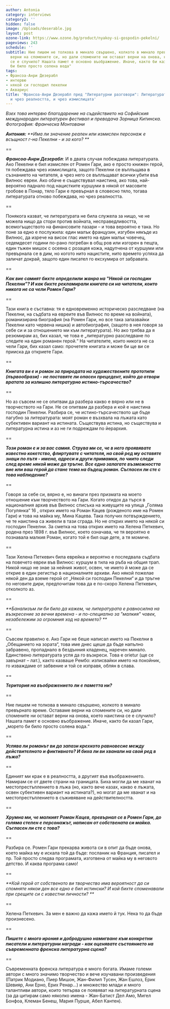 ```yaml
---
author: Antonia
category: interviews
category2: ''
hidden: false
image: /Uploads/deserable.jpg
layout: post
ozone-link: https://www.ozone.bg/product/nyakoy-si-gospodin-pekelni/
pageviews: 243
schedule: ''
subtitle: Ние пишем не толкова в минало свършено, колкото в минало превърнато време.  Оставаме
  верни на спомените си, но дали спомените ни остават верни на онова, което наистина
  се е случило? Нашата памет е основно въображение. Иначе, както би казал Гари, "морето
  би било просто солена вода"
tags:
- Франсоа-Анри Дезерабл
- интервю
- някой си господил пекелни
- Аквариус
title: 'Франсоа-Анри Дезерабл пред "Литературни разговори": Литературата побеждава
  и чрез реалността, и чрез измислицата'
---
```


_Взех това интервю благодарение на съдействието на Софийския международен литературен фестивал и преводача Зорница Китинска. Фотография: Франческа Монтовани_

_**Антония:** **Има ли значение реален или измислен персонаж е всъщност г-на Пекелни - и за кого? **_

\==

_**Франсоа-Анри Дезерабл**_: И в двата случая побеждава литературата. Aко Пекелни е бил измислен от Ромен Гари, ако е просто книжен герой, тя побеждава чрез измислицата, защото Пекелни се въплъщава в съзнанието на читателя, а чрез него се въплъщават всички убити във Вилнюс евреи. Ако обаче е съществувал наистина, ако това, най-вероятно паднало под нацистките куршуми в някой от масовите гробове в Понар, тяло Гари е превърнал в словесно тяло, тогава литературата отново побеждава, но чрез реалността. 

\==

Понякога казват, че литературата не била служела за нищо, че не можела нищо да стори против войната, несправедливостта, всемогъществото на финансовите пазари – и това вероятно е така. Но поне за едно е послужила: един малък французин, изгубен някъде из Вилнюс, да изрече на висок глас името на един малък човечец, седемдесет години по-рано погребан в общ ров или изгорен в пещта, един тъжен мишок с осеяна с розацея кожа, надупчена от куршуми или превърнала се в дим, но когото нито нацистите, нито времето успяха да заличат докрай, защото един писател го ексхумира от забравата. 

\==

**_Как вие самият бихте определили жанра на "Някой си господин Пекелни"? И как бихте рекламирали книгата си на читатели, които никога не са чели Ромен Гари?_**

\==

Тази книга е съставна: тя е едновременно историческо разследване (на Пекелни, на съдбата на евреите във Вилнюс по време на войната), романизирана биография (на Ромен Гари, но все така запазвайки Пекелни като червена нишка) и автобиография, (защото в нея говоря за себе си и за отношението ми към литературата). Но ако трябва да я резюмирам аз, бих казал, че това е „литературно разследване по следите на един романен герой.“ На читателите, които никога не са чели Гари,  бих казал само: прочетете книгата и може би ще ви се прииска да откриете Гари.

\==

**_Книгата ви е и роман за природата на художествените прототипи (първообрази) - не поставяте ли опасен прецедент, който да отвори вратата за излишно литературно истино-търсачество?_**

\==

Но аз съвсем не се опитвам да разбера какво е вярно или не в творчеството на Гари. Не се опитвам да разбера и кой е наистина господин Пекелни. Разбира се, че истино-търсачеството ще бъде пагубно за литературата: моят роман е възхвала на лъжата като субективен вариант на истината. Съществува истина, но съществува и литературна истина и аз не ги подреждам по йерархия. 

\==

_**Този роман е и за вас самия. Струва ми се, че в него проявявате известно кокетство, флиртувате с читателя, на свой ред му оставяте знаци по пътя - имена, адреси и други примамки, по чиито следи след време някой може да тръгне. Все едно залагате възможността вие или ваш герой да стане тема на бъдещ роман. Съгласен ли сте с това наблюдение?**_

\==

Говоря за себе си, вярно е, но винаги през призмата на моето отношение към творчеството на Гари. Когато отидох да търся в националния архив във Вилнюс списъка на живущите на улица „Голяма Погулянка“ 16 , открих името на Роман Кацев (рожденото име на Ромен Гари) и това на майка му, Мина Кацева. Така получих потвърждението, че те наистина са живели в тази сграда. Но не открих името на някой си господин Пекелни. За сметка на това открих името на Хелена Петкевич, родена през 1898 г. във Вилнюс, което означава, че тя вероятно е познавала малкия Роман, когато той е бил още дете, а тя момиче. 

\==

Тази Хелена Петкевич била еврейка и вероятно е последвала съдбата на повечето евреи във Вилнюс: куршум в тила на ръба на общия трап. Никой нищо не знае за нейния живот, освен, че името й може да се открие в един регистър в националните архиви. Ако някой пожелае някой ден да вземе герой от „Някой си господин Пекелни“ и да тръгне по неговите дири, предпочитам това да е по-скоро Хелена Петкевич, отколкото аз. 

\==

_**Банализъм ли би било да кажем, че литературата е равносилна на възкресение за вечни времена - и по-специално за "малкия" човек, незабележим за огромния ход на времето? **_

\==

Съвсем правилно е. Ако Гари не беше написал името на Пекелни в „Обещанието на зората“, това име днес щеше да бъде напълно забравено, пропаднало в бездънния кладенец, наречен минало. Единствено литературата успя да го възкреси. Това е orietur (ще се завърнат – лат.), както казваше Рембо: изписвайки името на покойник, го изваждаме от забвение и той се изправя, облян в слава. 

\==

_**Територия на въображението ли е паметта ни?**_

\==

Ние пишем не толкова в минало свършено, колкото в минало превърнато време.  Оставаме верни на спомените си, но дали спомените ни остават верни на онова, което наистина се е случило? Нашата памет е основно въображение. Иначе, както би казал Гари, „морето би било просто солена вода.“ 

\==

_**Успява ли романът ви да запази крехкото равновесие между действителното и фиктивното? И биха ли ви хванали на свой ред в лъжа?**_

\==

Единият ми крак е в реалността, а другият във въображението. Намирам се от двете страни на границата. Биха могли да ме хванат на местопрестъплението в лъжа (но, както вече казах, какво е лъжата, освен субективен вариант на истината?), но могат да ме хванат и на местопрестъплението в съживяване на действителността.

\==

_**Хрумна ми, че малкият Роман Кацев, превърнал се в Ромен Гари, до голяма степен е персонажът, написан от собствената си майка. Съгласен ли сте с това?**_

\==

Разбира се. Ромен Гари прекарва живота си в опит да бъде онова, което майка му е искала той да бъде: посланик на Франция, писател и пр. Той просто следва програмата, изготвена от майка му в неговото детство. И каква програма само!

\==

_**Кой герой от собственото ви творчество има вероятност да си спомняте някои ден все едно е бил истински? И кой бихте споменавали при срещите си с известни личности? **_

\==

Хелена Петкевич. За мен е важно да кажа името й тук. Нека то да бъде произнесено. 

\==

_**Пишете с много ирония и добродушно намигване към конкретни писатели и литературни награди - как оценявате състоянието на съвременната френска литературна сцена?**_

\==

Съвременната френска литература е много богата. Имаме големи автори с много значимо творчество и вече изучавани произведения (Патрик Модиано, Пиер Мишон, Жан-Филип Тусен, Жан Ешлоз, Ерик Шевияр, Ани Ерно, Ерих Ренар...) и множество млади и много талантливи автори, които тепърва се появяват на литературната сцена (за да цитирам само няколко имена - Жан-Батист Дел Амо, Мигел Бонфоа, Клеман Бенеш, Мария Пурше, Абел Кантен).